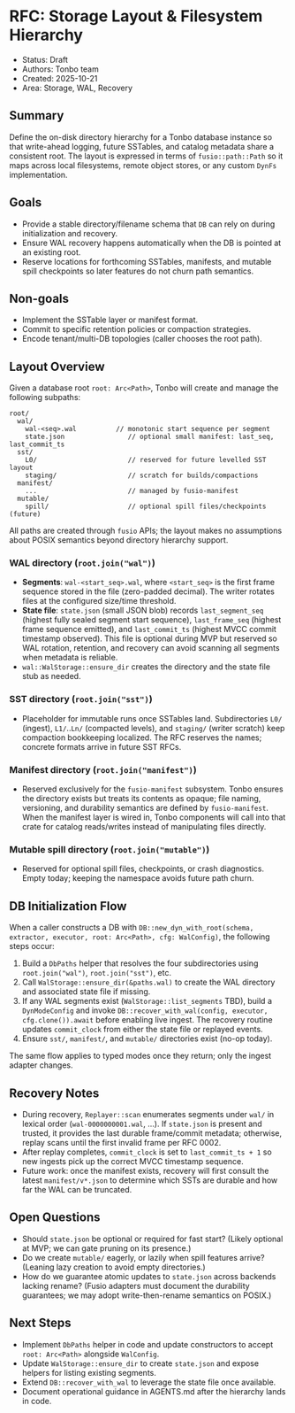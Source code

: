 # RFC: Storage Layout & Filesystem Hierarchy

- Status: Draft
- Authors: Tonbo team
- Created: 2025-10-21
- Area: Storage, WAL, Recovery

## Summary

Define the on-disk directory hierarchy for a Tonbo database instance so that write-ahead logging, future SSTables, and catalog metadata share a consistent root. The layout is expressed in terms of `fusio::path::Path` so it maps across local filesystems, remote object stores, or any custom `DynFs` implementation.

## Goals

- Provide a stable directory/filename schema that `DB` can rely on during initialization and recovery.
- Ensure WAL recovery happens automatically when the DB is pointed at an existing root.
- Reserve locations for forthcoming SSTables, manifests, and mutable spill checkpoints so later features do not churn path semantics.

## Non-goals

- Implement the SSTable layer or manifest format.
- Commit to specific retention policies or compaction strategies.
- Encode tenant/multi-DB topologies (caller chooses the root path).

## Layout Overview

Given a database root `root: Arc<Path>`, Tonbo will create and manage the following subpaths:

```
root/
  wal/
    wal-<seq>.wal          // monotonic start sequence per segment
    state.json                // optional small manifest: last_seq, last_commit_ts
  sst/
    L0/                       // reserved for future levelled SST layout
    staging/                  // scratch for builds/compactions
  manifest/
    ...                       // managed by fusio-manifest
  mutable/
    spill/                    // optional spill files/checkpoints (future)
```

All paths are created through `fusio` APIs; the layout makes no assumptions about POSIX semantics beyond directory hierarchy support.

### WAL directory (`root.join("wal")`)

- **Segments**: `wal-<start_seq>.wal`, where `<start_seq>` is the first frame sequence stored in the file (zero-padded decimal). The writer rotates files at the configured size/time threshold.
- **State file**: `state.json` (small JSON blob) records `last_segment_seq` (highest fully sealed segment start sequence), `last_frame_seq` (highest frame sequence emitted), and `last_commit_ts` (highest MVCC commit timestamp observed). This file is optional during MVP but reserved so WAL rotation, retention, and recovery can avoid scanning all segments when metadata is reliable.
- `wal::WalStorage::ensure_dir` creates the directory and the state file stub as needed.

### SST directory (`root.join("sst")`)

- Placeholder for immutable runs once SSTables land. Subdirectories `L0/` (ingest), `L1/`..`Ln/` (compacted levels), and `staging/` (writer scratch) keep compaction bookkeeping localized. The RFC reserves the names; concrete formats arrive in future SST RFCs.

### Manifest directory (`root.join("manifest")`)

- Reserved exclusively for the `fusio-manifest` subsystem. Tonbo ensures the directory exists but treats its contents as opaque; file naming, versioning, and durability semantics are defined by `fusio-manifest`. When the manifest layer is wired in, Tonbo components will call into that crate for catalog reads/writes instead of manipulating files directly.

### Mutable spill directory (`root.join("mutable")`)

- Reserved for optional spill files, checkpoints, or crash diagnostics. Empty today; keeping the namespace avoids future path churn.

## DB Initialization Flow

When a caller constructs a DB with `DB::new_dyn_with_root(schema, extractor, executor, root: Arc<Path>, cfg: WalConfig)`, the following steps occur:

1. Build a `DbPaths` helper that resolves the four subdirectories using `root.join("wal")`, `root.join("sst")`, etc.
2. Call `WalStorage::ensure_dir(&paths.wal)` to create the WAL directory and associated state file if missing.
3. If any WAL segments exist (`WalStorage::list_segments` TBD), build a `DynModeConfig` and invoke `DB::recover_with_wal(config, executor, cfg.clone()).await` before enabling live ingest. The recovery routine updates `commit_clock` from either the state file or replayed events.
4. Ensure `sst/`, `manifest/`, and `mutable/` directories exist (no-op today).

The same flow applies to typed modes once they return; only the ingest adapter changes.

## Recovery Notes

- During recovery, `Replayer::scan` enumerates segments under `wal/` in lexical order (`wal-0000000001.wal`, ...). If `state.json` is present and trusted, it provides the last durable frame/commit metadata; otherwise, replay scans until the first invalid frame per RFC 0002.
- After replay completes, `commit_clock` is set to `last_commit_ts + 1` so new ingests pick up the correct MVCC timestamp sequence.
- Future work: once the manifest exists, recovery will first consult the latest `manifest/v*.json` to determine which SSTs are durable and how far the WAL can be truncated.

## Open Questions

- Should `state.json` be optional or required for fast start? (Likely optional at MVP; we can gate pruning on its presence.)
- Do we create `mutable/` eagerly, or lazily when spill features arrive? (Leaning lazy creation to avoid empty directories.)
- How do we guarantee atomic updates to `state.json` across backends lacking rename? (Fusio adapters must document the durability guarantees; we may adopt write-then-rename semantics on POSIX.)

## Next Steps

- Implement `DbPaths` helper in code and update constructors to accept `root: Arc<Path>` alongside `WalConfig`.
- Update `WalStorage::ensure_dir` to create `state.json` and expose helpers for listing existing segments.
- Extend `DB::recover_with_wal` to leverage the state file once available.
- Document operational guidance in AGENTS.md after the hierarchy lands in code.
